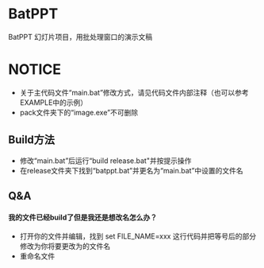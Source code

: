 
# BatPPT
BatPPT 幻灯片项目，用批处理窗口的演示文稿



# NOTICE

- 关于主代码文件“main.bat”修改方式，请见代码文件内部注释（也可以参考EXAMPLE中的示例）
- pack文件夹下的“image.exe”不可删除

## Build方法

- 修改“main.bat”后运行“build release.bat"并按提示操作
- 在release文件夹下找到“batppt.bat”并更名为“main.bat”中设置的文件名

## Q&A

#### 我的文件已经build了但是我还是想改名怎么办？

- 打开你的文件并编辑，找到 set FILE_NAME=xxx 这行代码并把等号后的部分修改为你将要更改为的文件名
- 重命名文件
